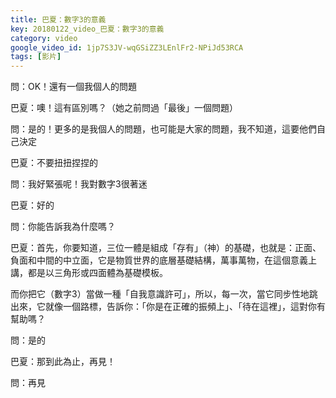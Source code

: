 ```yaml
---
title: 巴夏：數字3的意義
key: 20180122_video_巴夏：數字3的意義
category: video
google_video_id: 1jp7S3JV-wqGSiZZ3LEnlFr2-NPiJd53RCA
tags: [影片]
---
```


問：OK！還有一個我個人的問題

巴夏：噢！這有區別嗎？（她之前問過「最後」一個問題）

問：是的！更多的是我個人的問題，也可能是大家的問題，我不知道，這要他們自己決定

巴夏：不要扭扭捏捏的

問：我好緊張呢！我對數字3很著迷

巴夏：好的

問：你能告訴我為什麼嗎？

巴夏：首先，你要知道，三位一體是組成「存有」（神）的基礎，也就是：正面、負面和中間的中立面，它是物質世界的底層基礎結構，萬事萬物，在這個意義上講，都是以三角形或四面體為基礎模板。

而你把它（數字3）當做一種「自我意識許可」，所以，每一次，當它同步性地跳出來，它就像一個路標，告訴你：「你是在正確的振頻上」、「待在這裡」，這對你有幫助嗎？

問：是的

巴夏：那到此為止，再見！

問：再見
